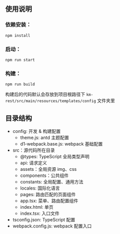 ## 使用说明

### 依赖安装：

```
npm install
```

### 启动：

```
npm run start
```

### 构建：

```
npm run build
```

构建后的代码默认会存放到项目根路径下 `km-rest/src/main/resources/templates/config` 文件夹里

## 目录结构

- config: 开发 & 构建配置
  - theme.js: antd 主题配置
  - d1-webpack.base.js: webpack 基础配置
- src：源代码所在目录
  - @types: TypeScript 全局类型声明
  - api: 请求定义
  - assets：全局资源 img、css
  - components：公共组件
  - constants: 全局配置、通用方法
  - locales: 国际化语言
  - pages: 路由匹配的页面组件
  - app.tsx: 菜单、路由配置组件
  - index.html: 单页
  - index.tsx: 入口文件
- tsconfig.json: TypeScript 配置
- webpack.config.js: webpack 配置入口
